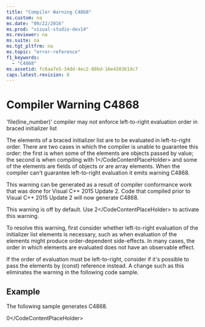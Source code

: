 ```yaml
---
title: "Compiler Warning C4868"
ms.custom: na
ms.date: "09/22/2016"
ms.prod: "visual-studio-dev14"
ms.reviewer: na
ms.suite: na
ms.tgt_pltfrm: na
ms.topic: "error-reference"
f1_keywords: 
  - "C4868"
ms.assetid: fc6aa7e5-34dd-4ec2-88bd-16e430361dc7
caps.latest.revision: 8
---
```

# Compiler Warning C4868
'file(line_number)' compiler may not enforce left-to-right evaluation order in braced initializer list  
  
 The elements of a braced initializer list are to be evaluated in left-to-right order. There are two cases in which the compiler is unable to guarantee this order: the first is when some of the elements are objects passed by value; the second is  when compiling with <CodeContentPlaceHolder>1\</CodeContentPlaceHolder> and some of the elements are fields of objects or are array elements. When the compiler can't guarantee left-to-right evaluation it emits warning C4868.  
  
 This warning can be generated as a result of compiler conformance work that was done for Visual C++ 2015 Update 2. Code that compiled prior to Visual C++ 2015 Update 2 will now generate C4868.  
  
 This warning is off by default. Use <CodeContentPlaceHolder>2\</CodeContentPlaceHolder> to activate this warning.  
  
 To resolve this warning, first consider whether left-to-right evaluation of the initializer list elements is necessary, such as when evaluation of the elements might produce order-dependent side-effects. In many cases, the order in which elements are evaluated does not have an observable effect.  
  
 If the order of evaluation must be left-to-right, consider if it's possible to pass the elements by (const) reference instead. A change such as this eliminates the warning in the following code sample.  
  
## Example  
 The following sample generates C4868.  
  
<CodeContentPlaceHolder>0\</CodeContentPlaceHolder>